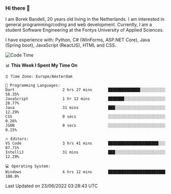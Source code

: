 ### Hi there 👋

I am Borek Bandell, 20 years old living in the Netherlands. I am interested in general programming/coding and web development. Currently, I am a student Software Engineering at the Fontys University of Applied Sciences.

I have experience with: Python, C# (WinForms, ASP.NET Core), Java (Spring boot), JavaScript (ReactJS), HTML and CSS.

<!--START_SECTION:waka-->
![Code Time](http://img.shields.io/badge/Code%20Time-188%20hrs%2057%20mins-blue)

📊 **This Week I Spent My Time On** 

```text
⌚︎ Time Zone: Europe/Amsterdam

💬 Programming Languages: 
Dart                     2 hrs 27 mins       ██████████████░░░░░░░░░░░   58.35% 
JavaScript               1 hr 12 mins        ███████░░░░░░░░░░░░░░░░░░   28.77% 
Java                     31 mins             ███░░░░░░░░░░░░░░░░░░░░░░   12.29% 
CSS                      0 secs              ░░░░░░░░░░░░░░░░░░░░░░░░░   0.26% 
JSON                     0 secs              ░░░░░░░░░░░░░░░░░░░░░░░░░   0.15%

🔥 Editors: 
VS Code                  3 hrs 41 mins       ██████████████████████░░░   87.71% 
IntelliJ                 31 mins             ███░░░░░░░░░░░░░░░░░░░░░░   12.29%

💻 Operating System: 
Windows                  4 hrs 12 mins       █████████████████████████   100.0%

```


 Last Updated on 23/06/2022 03:28:43 UTC
<!--END_SECTION:waka-->

<!--**tcBorek2002/tcBorek2002** is a ✨ _special_ ✨ repository because its `README.md` (this file) appears on your GitHub profile.

Here are some ideas to get you started:

- 🔭 I’m currently working on ...
- 🌱 I’m currently learning ...
- 👯 I’m looking to collaborate on ...
- 🤔 I’m looking for help with ...
- 💬 Ask me about ...
- 📫 How to reach me: ...
- 😄 Pronouns: ...
- ⚡ Fun fact: ...
-->
